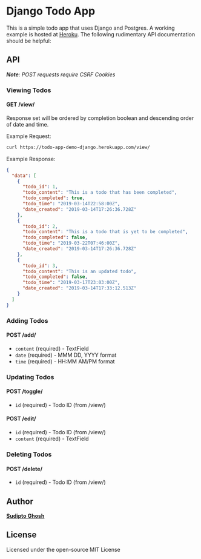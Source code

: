 # Django Todo App

This is a simple todo app that uses Django and Postgres. A working example is hosted at [Heroku](https://todo-app-demo-django.herokuapp.com/todo/). The following rudimentary API documentation should be helpful:

## API

_**Note**: POST requests require CSRF Cookies_

### Viewing Todos

#### GET /view/

Response set will be ordered by completion boolean and descending order of date and time.

Example Request:

```bash
curl https://todo-app-demo-django.herokuapp.com/view/
```

Example Response:

```json
{
  "data": [
    {
      "todo_id": 1,
      "todo_content": "This is a todo that has been completed",
      "todo_completed": true,
      "todo_time": "2019-03-14T22:58:00Z",
      "date_created": "2019-03-14T17:26:36.728Z"
    },
    {
      "todo_id": 2,
      "todo_content": "This is a todo that is yet to be completed",
      "todo_completed": false,
      "todo_time": "2019-03-22T07:46:00Z",
      "date_created": "2019-03-14T17:26:36.728Z"
    },
    {
      "todo_id": 3,
      "todo_content": "This is an updated todo",
      "todo_completed": false,
      "todo_time": "2019-03-17T23:03:00Z",
      "date_created": "2019-03-14T17:33:12.513Z"
    }
  ]
}
```

### Adding Todos

#### POST /add/

- `content` (required) - TextField
- `date` (required) - MMM DD, YYYY format
- `time` (required) - HH:MM AM/PM format

### Updating Todos

#### POST /toggle/

- `id` (required) - Todo ID (from /view/)

#### POST /edit/

- `id` (required) - Todo ID (from /view/)
- `content` (required) - TextField

### Deleting Todos

#### POST /delete/

- `id` (required) - Todo ID (from /view/)

## Author

**[Sudipto Ghosh](https://sudipto.ghosh.pro)**

## License

Licensed under the open-source MIT License